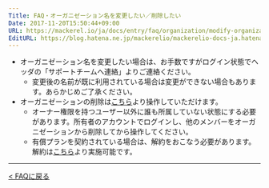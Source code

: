 ```yaml
---
Title: FAQ・オーガニゼーション名を変更したい／削除したい
Date: 2017-11-20T15:50:44+09:00
URL: https://mackerel.io/ja/docs/entry/faq/organization/modify-organization
EditURL: https://blog.hatena.ne.jp/mackerelio/mackerelio-docs-ja.hatenablog.mackerel.io/atom/entry/8599973812319465739
---
```


* オーガニゼーション名を変更したい場合は、お手数ですがログイン状態でヘッダの「サポートチームへ連絡」よりご連絡ください。
    * 変更後の名前が既に利用されている場合は変更ができない場合もあります。あらかじめご了承ください。
* オーガニゼーションの削除は[こちら](https://mackerel.io/my?tab=setting)より操作していただけます。
    * オーナー権限を持つユーザー以外に誰も所属していない状態にする必要があります。所有者のアカウントでログインし、他のメンバーをオーガニゼーションから削除してから操作してください。
    * 有償プランを契約されている場合は、解約をおこなう必要があります。解約は[こちら](https://mackerel.io/my?tab=plan)より実施可能です。

---

[< FAQに戻る](https://mackerel.io/ja/docs/entry/faq)
